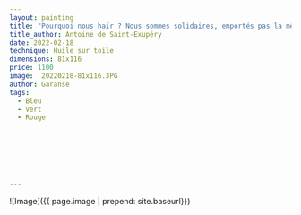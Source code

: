 ```yaml
---
layout: painting
title: "Pourquoi nous haïr ? Nous sommes solidaires, emportés pas la même planète, équipage d'un même navire."                     
title_author: Antoine de Saint-Exupéry                                              
date: 2022-02-18
technique: Huile sur toile 
dimensions: 81x116
price: 1100
image:  20220218-81x116.JPG
author: Garanse
tags:
  - Bleu
  - Vert
  - Rouge
  
  
  
  
  
  
  
---
```

![Image]({{ page.image | prepend: site.baseurl}})

